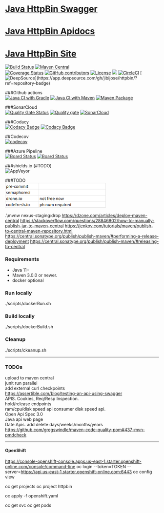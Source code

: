 [Java HttpBin Swagger](https://jibijose.github.io/swagger)
==================================
[Java HttpBin Apidocs](https://jibijose.github.io/httpbin/apidocs)
==================================
[Java HttpBin Site](https://jibijose.github.io/httpbin/site)   
==================================   

[![Build Status](https://ci.appveyor.com/api/projects/status/github/jibijose/httpbin?branch=master&svg=true)](https://ci.appveyor.com/project/jibijose/httpbin)
[![Maven Central](https://maven-badges.herokuapp.com/maven-central/com.github.jibijose/httpbin/badge.svg)](https://maven-badges.herokuapp.com/maven-central/com.github.jibijose/httpbin)   
[![Coverage Status](https://coveralls.io/repos/github/jibijose/httpbin/badge.svg)](https://coveralls.io/github/jibijose/httpbin)
[![GitHub contributors](https://img.shields.io/github/contributors/jibijose/httpbin.svg)](https://github.com/jibijose/httpbin/graphs/contributors)
[![License](https://img.shields.io/badge/License-Apache%202.0-blue.svg)](https://opensource.org/licenses/Apache-2.0)
[![](https://img.shields.io/github/repo-size/jibijose/httpbin)](https://microbadger.com/images/jibijose/httpbin)
[![CircleCI](https://dl.circleci.com/status-badge/img/gh/jibijose/httpbin/tree/master.svg?style=svg)](https://dl.circleci.com/status-badge/redirect/gh/jibijose/httpbin/tree/master)
[![DeepSource](https://app.deepsource.com/gh/jibijose/httpbin.svg/?label=active+issues&show_trend=true&token=HRlJTew-PUsNzGUPIGoQBCq_)](https://app.deepsource.com/gh/jibijose/httpbin/?ref=repository-badge)

###Github actions   
[![Java CI with Gradle](https://github.com/jibijose/httpbin/actions/workflows/gradle.yml/badge.svg)](https://github.com/jibijose/httpbin/actions/workflows/gradle.yml)
[![Java CI with Maven](https://github.com/jibijose/httpbin/actions/workflows/maven.yml/badge.svg)](https://github.com/jibijose/httpbin/actions/workflows/maven.yml)
[![Maven Package](https://github.com/jibijose/httpbin/actions/workflows/maven-publish.yml/badge.svg)](https://github.com/jibijose/httpbin/actions/workflows/maven-publish.yml)
   
###SonarCloud   
[![Quality Gate Status](https://sonarcloud.io/api/project_badges/measure?project=jibijose_httpbin&metric=alert_status)](https://sonarcloud.io/summary/new_code?id=jibijose_httpbin)
[![Quality gate](https://sonarcloud.io/api/project_badges/quality_gate?project=jibijose_httpbin)](https://sonarcloud.io/summary/new_code?id=jibijose_httpbin)
[![SonarCloud](https://sonarcloud.io/images/project_badges/sonarcloud-white.svg)](https://sonarcloud.io/summary/new_code?id=jibijose_httpbin)   
   
###Codacy   
[![Codacy Badge](https://app.codacy.com/project/badge/Grade/3f8367a560224497ab89320a7fcc5bb2)](https://app.codacy.com/gh/jibijose/httpbin/dashboard?utm_source=gh&utm_medium=referral&utm_content=&utm_campaign=Badge_grade)
[![Codacy Badge](https://app.codacy.com/project/badge/Coverage/3f8367a560224497ab89320a7fcc5bb2)](https://app.codacy.com/gh/jibijose/httpbin/dashboard?utm_source=gh&utm_medium=referral&utm_content=&utm_campaign=Badge_coverage)   

##Codecov   
[![codecov](https://codecov.io/gh/jibijose/httpbin/branch/master/graph/badge.svg?token=RRMRR3NPX8)](https://codecov.io/gh/jibijose/httpbin)   

###Azure Pipeline   
[![Board Status](https://dev.azure.com/jibijose/a3f2ecf6-e0d2-46d6-9747-b55e2c91e994/26b23ffb-8e3a-4c7c-9b06-075ff7767df4/_apis/work/boardbadge/9e5a6988-351e-4a6d-8639-b93679f3a09b)](https://dev.azure.com/jibijose/a3f2ecf6-e0d2-46d6-9747-b55e2c91e994/_boards/board/t/26b23ffb-8e3a-4c7c-9b06-075ff7767df4/Microsoft.RequirementCategory/)
[![Board Status](https://dev.azure.com/jibijose/a3f2ecf6-e0d2-46d6-9747-b55e2c91e994/26b23ffb-8e3a-4c7c-9b06-075ff7767df4/_apis/work/boardbadge/9e5a6988-351e-4a6d-8639-b93679f3a09b?columnOptions=1)](https://dev.azure.com/jibijose/a3f2ecf6-e0d2-46d6-9747-b55e2c91e994/_boards/board/t/26b23ffb-8e3a-4c7c-9b06-075ff7767df4/Microsoft.RequirementCategory/)   

###shields.io (#TODO)   
![AppVeyor](https://img.shields.io/appveyor/build/jibijose/httpbin)

###TODO   
![img.png](img.png)




   




.\mvnw nexus-staging:drop
https://dzone.com/articles/deploy-maven-central
https://stackoverflow.com/questions/28846802/how-to-manually-publish-jar-to-maven-central
https://jenkov.com/tutorials/maven/publish-to-central-maven-repository.html
https://central.sonatype.org/publish/publish-maven/#performing-a-release-deployment
https://central.sonatype.org/publish/publish-maven/#releasing-to-central

    
### Requirements

* Java 11+
* Maven 3.0.0 or newer.
* docker optional

### Run locally
./scripts/dockerRun.sh   

### Build locally
./scripts/dockerBuild.sh   

### Cleanup
./scripts/ckeanup.sh  

*************
### TODOs  
upload to maven central  
junit run parallel  
add external curl checkpoints  
https://assertible.com/blog/testing-an-api-using-swagger    
APIS. Cookies, Req/Resp Inspection.  
hold/release endpoints  
ram/cpu/disk speed api
consumer disk speed api.  
Open Api Spec 3.0   
Java api web page   
Date Apis. add delete days/weeks/months/years    
https://github.com/gregswindle/maven-code-quality-pom#437-mvn-pmdcheck   


***************   
#### OpenShift   
https://console-openshift-console.apps.us-east-1.starter.openshift-online.com/console/command-line
oc login --token=TOKEN --server=https://api.us-east-1.starter.openshift-online.com:6443
oc config view

oc get projects
oc project httpbin

oc apply -f openshift.yaml

oc get svc
oc get pods

